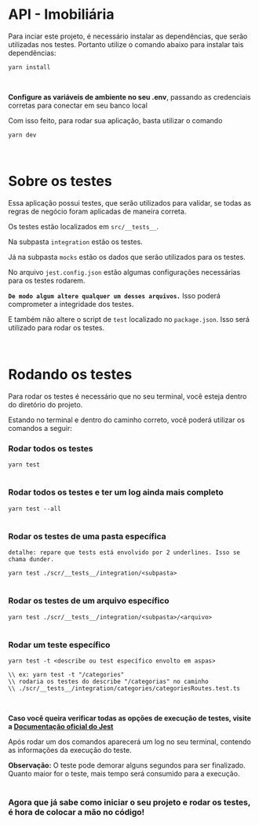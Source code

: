 # API - Imobiliária

Para inciar este projeto, é necessário instalar as dependências, que serão utilizadas nos testes. Portanto utilize o comando abaixo para instalar tais dependências:

```
yarn install
```

<br>

**Configure as variáveis de ambiente no seu .env**, passando as credenciais corretas para conectar em seu banco local

Com isso feito, para rodar sua aplicação, basta utilizar o comando

```
yarn dev
```

<br>

# **Sobre os testes**

Essa aplicação possui testes, que serão utilizados para validar, se todas as regras de negócio foram aplicadas de maneira correta.

Os testes estão localizados em `src/__tests__`.

Na subpasta `integration` estão os testes.

Já na subpasta `mocks` estão os dados que serão utilizados para os testes.

No arquivo `jest.config.json` estão algumas configurações necessárias para os testes rodarem.

**`De modo algum altere qualquer um desses arquivos.`** Isso poderá comprometer a integridade dos testes.

E também não altere o script de `test` localizado no `package.json`. Isso será utilizado para rodar os testes.

<br>

# **Rodando os testes**

Para rodar os testes é necessário que no seu terminal, você esteja dentro do diretório do projeto.

Estando no terminal e dentro do caminho correto, você poderá utilizar os comandos a seguir:

### Rodar todos os testes

```
yarn test
```

#

### Rodar todos os testes e ter um log ainda mais completo

```
yarn test --all
```

#

### Rodar os testes de uma pasta específica

`detalhe: repare que tests está envolvido por 2 underlines. Isso se chama dunder.`

```
yarn test ./scr/__tests__/integration/<subpasta>
```

#

### Rodar os testes de um arquivo específico

```
yarn test ./scr/__tests__/integration/<subpasta>/<arquivo>
```

#

### Rodar um teste específico

```
yarn test -t <describe ou test específico envolto em aspas>
```

```
\\ ex: yarn test -t "/categories"
\\ rodaria os testes do describe "/categorias" no caminho
\\ ./scr/__tests__/integration/categories/categoriesRoutes.test.ts
```

<br>

**Caso você queira verificar todas as opções de execução de testes, visite a [Documentação oficial do Jest](https://jestjs.io/docs/cli)**

Após rodar um dos comandos aparecerá um log no seu terminal, contendo as informações da execução do teste.

**Observação:** O teste pode demorar alguns segundos para ser finalizado. Quanto maior for o teste, mais tempo será consumido para a execução.

#

### Agora que já sabe como iniciar o seu projeto e rodar os testes, é hora de colocar a mão no código!
